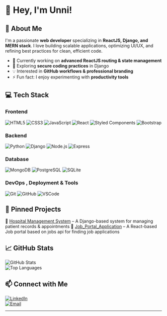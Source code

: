 # 👋 Hey, I'm Unni!  

## 🚀 About Me  
I'm a passionate **web developer** specializing in **ReactJS, Django, and MERN stack**. I love building scalable applications, optimizing UI/UX, and refining best practices for clean, efficient code.  

- 🔭 Currently working on **advanced ReactJS routing & state management**  
- 🌱 Exploring **secure coding practices** in Django  
- 💡 Interested in **GitHub workflows & professional branding**  
- ⚡ Fun fact: I enjoy experimenting with **productivity tools**  

## 💻 Tech Stack

### Frontend
![HTML5](https://img.shields.io/badge/HTML5-E34F26?style=for-the-badge&logo=html5&logoColor=white)
![CSS3](https://img.shields.io/badge/CSS3-1572B6?style=for-the-badge&logo=css3&logoColor=white)
![JavaScript](https://img.shields.io/badge/JavaScript-F7DF1E?style=for-the-badge&logo=javascript&logoColor=black)
![React](https://img.shields.io/badge/React-20232A?style=for-the-badge&logo=react&logoColor=61DAFB)
![Styled Components](https://img.shields.io/badge/Styled--Components-db7093?style=for-the-badge&logo=styled-components&logoColor=white)
![Bootstrap](https://img.shields.io/badge/Bootstrap-7952B3?style=for-the-badge&logo=bootstrap&logoColor=white)

### Backend
![Python](https://img.shields.io/badge/Python-3776AB?style=for-the-badge&logo=python&logoColor=white)
![Django](https://img.shields.io/badge/Django-092E20?style=for-the-badge&logo=django&logoColor=white)
![Node.js](https://img.shields.io/badge/Node.js-339933?style=for-the-badge&logo=node.js&logoColor=white)
![Express](https://img.shields.io/badge/Express.js-000000?style=for-the-badge&logo=express&logoColor=white)

### Database
![MongoDB](https://img.shields.io/badge/MongoDB-47A248?style=for-the-badge&logo=mongodb&logoColor=white)
![PostgreSQL](https://img.shields.io/badge/PostgreSQL-336791?style=for-the-badge&logo=postgresql&logoColor=white)
![SQLite](https://img.shields.io/badge/SQLite-003B57?style=for-the-badge&logo=sqlite&logoColor=white)

### DevOps , Deployment & Tools
![Git](https://img.shields.io/badge/Git-F05032?style=for-the-badge&logo=git&logoColor=white)
![GitHub](https://img.shields.io/badge/GitHub-181717?style=for-the-badge&logo=github&logoColor=white)
![VSCode](https://img.shields.io/badge/VS%20Code-007ACC?style=for-the-badge&logo=visual-studio-code&logoColor=white)


## 📌 Pinned Projects  
🔹 [Hospital Management System](https://github.com/Unni8230/E_Hospitality) – A Django-based system for managing patient records & appointments 
🔹 [Job_Portal_Application](https://github.com/Unni8230/Job_Portal) – A React-based Job portal based on jobs api for finding job applications 

## 📈 GitHub Stats  
![GitHub Stats](https://github-readme-stats.vercel.app/api?username=Unni8230&show_icons=true&theme=radical)  
![Top Languages](https://github-readme-stats.vercel.app/api/top-langs/?username=Unni8230&layout=compact&theme=radical)  

## 📫 Connect with Me  
[![LinkedIn](https://img.shields.io/badge/LinkedIn-blue?style=for-the-badge&logo=linkedin)](https://www.linkedin.com/in/unnikrishnan-k0620/)  
[![Email](https://img.shields.io/badge/Email-D14836?style=for-the-badge&logo=gmail&logoColor=white)](mailto:unnioffi0620@gmail.com)

---
